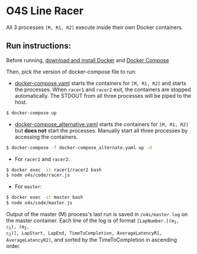 # O4S Line Racer

All 3 processes `[M, R1, R2]` execute inside their own Docker containers.

## Run instructions:

Before running, [download and install Docker](https://www.docker.com/products/docker-desktop) and [Docker Compose](https://docs.docker.com/compose/install/)

Then, pick the version of docker-compose file to run:
* [docker-compose.yaml](https://github.com/sharma-divyanshu/o4s_line_racer/blob/master/docker-compose.yaml) starts the containers for `[M, R1, R2]` and starts the processes. When `racer1` and `racer2` exit, the containers are stopped automatically. The STDOUT from all three processes will be piped to the host.
```bash
$ docker-compose up
```
* [docker-compose_alternative.yaml](https://github.com/sharma-divyanshu/o4s_line_racer/blob/master/docker-compose_alternative.yaml) starts the containers for `[M, R1, R2]` but **does not** start the processes. Manually start all three processes by accessing the containers.
```bash
$ docker-compose -f docker-compose_alternate.yaml up -d
```
  - For `racer1` and `racer2`:
```bash
$ docker exec -it racer1/racer2 bash
$ node o4s/code/racer.js
```
  - For `master`:
```bash
$ docker exec -it master bash
$ node o4s/code/master.js
```
Output of the master (M) process's last run is saved in `/o4s/master.log` on the master container. Each line of the log is of format `[LapNumber.`<code>[(m<sub>1</sub>, c<sub>1</sub>), (m<sub>2</sub>, c<sub>2</sub>)]</code>`, LapStart, LapEnd, TimeToCompletion, AverageLatencyR1, AverageLatencyR2]`, and sorted by the TimeToCompletion in ascending order.
